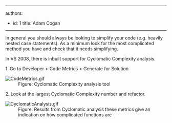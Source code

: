 

---
authors:
  - id: 1
    title: Adam Cogan
---




<span class='intro'> <p class="ssw15-rteElement-P">In general you should always be looking to simplify your code (e.g. heavily nested case statements). As a minimum look for the most complicated method you have and check that it needs simplifying.​​<br></p><p class="ssw15-rteElement-P">In VS 2008, there is inbuilt support for Cyclomatic Complexity analysis.​​​<br></p> </span>

<p>​1. Go to Developer &gt; Code Metrics &gt; Generate for Solution</p><dl class="image"><dt><img src="/PublishingImages/CodeMetrics.gif" alt="CodeMetrics.gif" /></dt><dd>Figure&#58; Cyclomatic Complexity analysis tool</dd></dl><p>2. Look at the largest Cyclomatic Complexity number and refactor.</p><dl class="image"><dt><img src="/PublishingImages/CyclomaticAnalysis.gif" alt="CyclomaticAnalysis.gif" /></dt><dd>Figure&#58; Results from Cyclomatic analysis these metrics give an indication on how complicated functions are</dd></dl>​<br>


